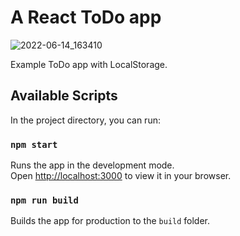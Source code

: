 # A React ToDo app

![2022-06-14_163410](https://user-images.githubusercontent.com/98969952/173590055-c75728ca-a927-442d-82c0-e8511f7bc60b.png)

Example ToDo app with LocalStorage.

## Available Scripts

In the project directory, you can run:

### `npm start`

Runs the app in the development mode.\
Open [http://localhost:3000](http://localhost:3000) to view it in your browser.

### `npm run build`

Builds the app for production to the `build` folder.
